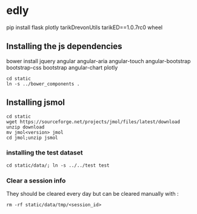 # edly

pip install flask plotly tarikDrevonUtils tarikED==1.0.7rc0 wheel  

## Installing the js dependencies
bower install jquery angular angular-aria angular-touch angular-bootstrap bootstrap-css bootstrap angular-chart plotly
```
cd static
ln -s ../bower_components .
```

## Installing jsmol
```
cd static
wget https://sourceforge.net/projects/jmol/files/latest/download
unzip download
mv jmol<version> jmol
cd jmol;unzip jsmol
```

### installing the test dataset
```
cd static/data/; ln -s ../../test test
```

### Clear a session info
They should be cleared every day but can be cleared manually with :
```
rm -rf static/data/tmp/<session_id>
```
